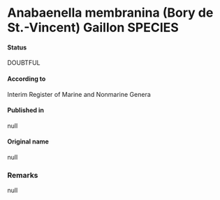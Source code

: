 # Anabaenella membranina (Bory de St.-Vincent) Gaillon SPECIES

#### Status
DOUBTFUL

#### According to
Interim Register of Marine and Nonmarine Genera

#### Published in
null

#### Original name
null

### Remarks
null